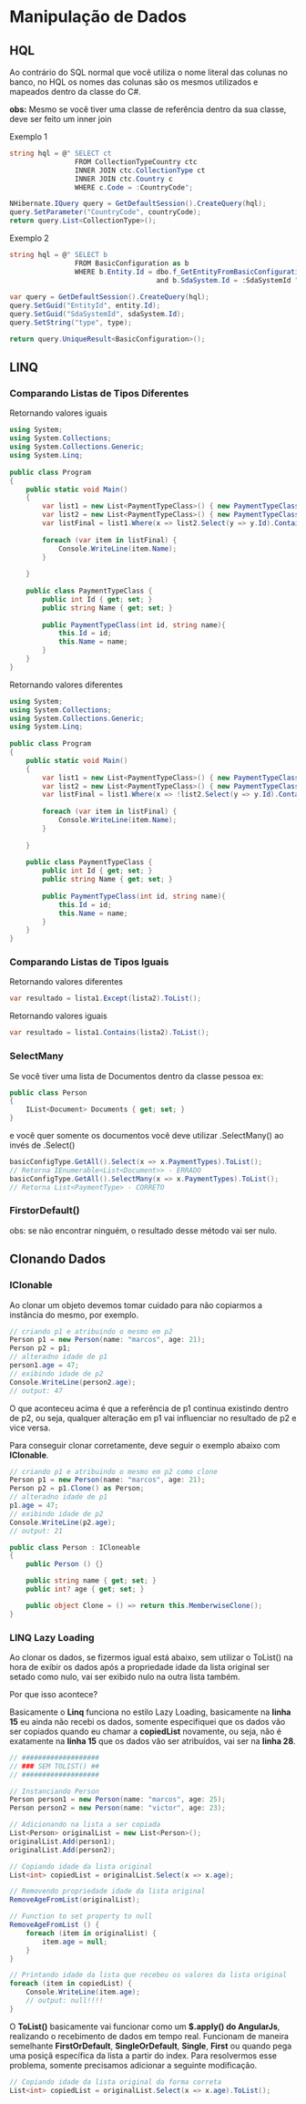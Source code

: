 # Manipulação de Dados

## HQL

Ao contrário do SQL normal que você utiliza o nome literal das colunas no banco, no HQL os nomes das colunas são os mesmos utilizados e mapeados dentro da classe do C\#.

**obs:** Mesmo se você tiver uma classe de referência dentro da sua classe, deve ser feito um inner join

Exemplo 1

```csharp
string hql = @" SELECT ct
                FROM CollectionTypeCountry ctc
                INNER JOIN ctc.CollectionType ct
                INNER JOIN ctc.Country c
                WHERE c.Code = :CountryCode";

NHibernate.IQuery query = GetDefaultSession().CreateQuery(hql);
query.SetParameter("CountryCode", countryCode);
return query.List<CollectionType>();
```

Exemplo 2

```csharp
string hql = @" SELECT b
                FROM BasicConfiguration as b
                WHERE b.Entity.Id = dbo.f_GetEntityFromBasicConfiguration(:EntityId,:SdaSystemId,:type)
                                    and b.SdaSystem.Id = :SdaSystemId ";
 
var query = GetDefaultSession().CreateQuery(hql);
query.SetGuid("EntityId", entity.Id);
query.SetGuid("SdaSystemId", sdaSystem.Id);
query.SetString("type", type);

return query.UniqueResult<BasicConfiguration>();
```

## **LINQ**

### Comparando Listas de Tipos Diferentes

Retornando valores iguais

```csharp
using System;
using System.Collections;
using System.Collections.Generic;
using System.Linq;
                    
public class Program
{
    public static void Main()
    {
		var list1 = new List<PaymentTypeClass>() { new PaymentTypeClass(1, "Dinheiro"), new PaymentTypeClass(2, "Cheque")};
		var list2 = new List<PaymentTypeClass>() { new PaymentTypeClass(1, "Dinheiro")};
		var listFinal = list1.Where(x => list2.Select(y => y.Id).Contains(x.Id));
		
		foreach (var item in listFinal) {
			Console.WriteLine(item.Name);
		}
		
	}
	
	public class PaymentTypeClass {
		public int Id { get; set; }
		public string Name { get; set; }
		
		public PaymentTypeClass(int id, string name){
			this.Id = id;
			this.Name = name;
		}
	}
}
```

Retornando valores diferentes

```csharp
using System;
using System.Collections;
using System.Collections.Generic;
using System.Linq;
                    
public class Program
{
    public static void Main()
    {
		var list1 = new List<PaymentTypeClass>() { new PaymentTypeClass(1, "Dinheiro"), new PaymentTypeClass(2, "Cheque")};
		var list2 = new List<PaymentTypeClass>() { new PaymentTypeClass(1, "Dinheiro")};
		var listFinal = list1.Where(x => !list2.Select(y => y.Id).Contains(x.Id));
		
		foreach (var item in listFinal) {
			Console.WriteLine(item.Name);
		}
		
	}
	
	public class PaymentTypeClass {
		public int Id { get; set; }
		public string Name { get; set; }
		
		public PaymentTypeClass(int id, string name){
			this.Id = id;
			this.Name = name;
		}
	}
}
```

### Comparando Listas de Tipos Iguais

Retornando valores diferentes

```csharp
var resultado = lista1.Except(lista2).ToList();
```

Retornando valores iguais

```csharp
var resultado = lista1.Contains(lista2).ToList();
```

### SelectMany

Se você tiver uma lista de Documentos dentro da classe pessoa ex:

```csharp
public class Person
{
    IList<Document> Documents { get; set; }
}
```

e você quer somente os documentos você deve utilizar .SelectMany\(\) ao invés de .Select\(\)

```csharp
basicConfigType.GetAll().Select(x => x.PaymentTypes).ToList();
// Retorna IEnumerable<List<Document>> - ERRADO
basicConfigType.GetAll().SelectMany(x => x.PaymentTypes).ToList();
// Retorna List<PaymentType> - CORRETO
```

### FirstorDefault\(\)

obs: se não encontrar ninguém, o resultado desse método vai ser nulo.

## Clonando Dados

### IClonable

Ao clonar um objeto devemos tomar cuidado para não copiarmos a instância do mesmo, por exemplo.

```csharp
// criando p1 e atribuindo o mesmo em p2
Person p1 = new Person(name: "marcos", age: 21);
Person p2 = p1;
// alteradno idade de p1
person1.age = 47;
// exibindo idade de p2
Console.WriteLine(person2.age);
// output: 47
```

O que aconteceu acima é que a referência de p1 continua existindo dentro de p2, ou seja, qualquer alteração em p1 vai influenciar no resultado de p2 e vice versa.

Para conseguir clonar corretamente, deve seguir o exemplo abaixo com **IClonable**.

```csharp
// criando p1 e atribuindo o mesmo em p2 como clone
Person p1 = new Person(name: "marcos", age: 21);
Person p2 = p1.Clone() as Person;
// alteradno idade de p1
p1.age = 47;
// exibindo idade de p2
Console.WriteLine(p2.age);
// output: 21

public class Person : ICloneable
{
    public Person () {}

    public string name { get; set; }
    public int? age { get; set; }

    public object Clone = () => return this.MemberwiseClone();
}
```

### LINQ Lazy Loading

Ao clonar os dados, se fizermos igual está abaixo, sem utilizar o ToList\(\) na hora de exibir os dados após a propriedade idade da lista original ser setado como nulo, vai ser exibido nulo na outra lista também.

Por que isso acontece?

Basicamente o **Linq** funciona no estilo Lazy Loading, basicamente na **linha 15** eu ainda não recebi os dados, somente especifiquei que os dados vão ser copiados quando eu chamar a **copiedList** novamente, ou seja, não é exatamente na **linha 15** que os dados vão ser atribuídos, vai ser na **linha 28**.

```csharp
// ###################
// ### SEM TOLIST() ##
// ###################

// Instanciando Person
Person person1 = new Person(name: "marcos", age: 25);
Person person2 = new Person(name: "victor", age: 23);

// Adicionando na lista a ser copiada
List<Person> originalList = new List<Person>();
originalList.Add(person1);
originalList.Add(person2);

// Copiando idade da lista original
List<int> copiedList = originalList.Select(x => x.age);

// Removendo propriedade idade da lista original
RemoveAgeFromList(originalList); 

// Function to set property to null
RemoveAgeFromList () {
    foreach (item in originalList) {
        item.age = null;
    }
}

// Printando idade da lista que recebeu os valores da lista original
foreach (item in copiedList) {
    Console.WriteLine(item.age);
    // output: null!!!!
}
```

O **ToList\(\)** basicamente vai funcionar como um **$.apply\(\) do AngularJs**, realizando o recebimento de dados em tempo real. Funcionam de maneira semelhante **FirstOrDefault**, **SingleOrDefault**, **Single**, **First** ou quando pega uma posiçã específica da lista a partir do index. Para resolvermos esse problema, somente precisamos adicionar a seguinte modificação.

```csharp
// Copiando idade da lista original da forma correta
List<int> copiedList = originalList.Select(x => x.age).ToList();
```

